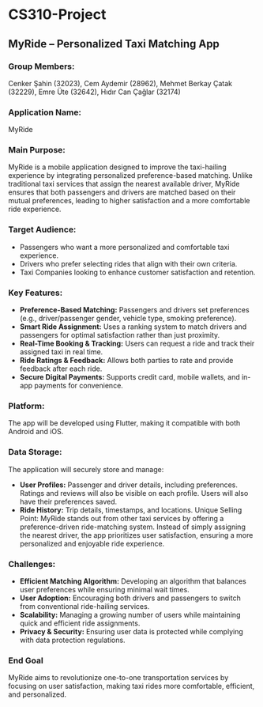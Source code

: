 # CS310-Project

## MyRide – Personalized Taxi Matching App
### Group Members: 
Cenker Şahin (32023), Cem Aydemir (28962), Mehmet Berkay Çatak (32229), Emre Üte (32642), Hıdır Can Çağlar (32174)
### Application Name: 
MyRide
### Main Purpose:
MyRide is a mobile application designed to improve the taxi-hailing experience by integrating personalized preference-based matching. Unlike traditional taxi services that assign the nearest available driver, MyRide ensures that both passengers and drivers are matched based on their mutual preferences, leading to higher satisfaction and a more comfortable ride experience.
### Target Audience:
- Passengers who want a more personalized and comfortable taxi experience.
- Drivers who prefer selecting rides that align with their own criteria.
- Taxi Companies looking to enhance customer satisfaction and retention.
### Key Features:
- **Preference-Based Matching:** Passengers and drivers set preferences (e.g., driver/passenger gender, vehicle type, smoking preference).
- **Smart Ride Assignment:** Uses a ranking system to match drivers and passengers for optimal satisfaction rather than just proximity.
- **Real-Time Booking & Tracking:** Users can request a ride and track their assigned taxi in real time.
- **Ride Ratings & Feedback:** Allows both parties to rate and provide feedback after each ride.
- **Secure Digital Payments:** Supports credit card, mobile wallets, and in-app payments for convenience.
### Platform:
The app will be developed using Flutter, making it compatible with both Android and iOS.
### Data Storage:
The application will securely store and manage:
- **User Profiles:** Passenger and driver details, including preferences. Ratings and reviews will also be visible on each profile. Users will also have their preferences saved. 
- **Ride History:** Trip details, timestamps, and locations.
Unique Selling Point:
MyRide stands out from other taxi services by offering a preference-driven ride-matching system. Instead of simply assigning the nearest driver, the app prioritizes user satisfaction, ensuring a more personalized and enjoyable ride experience.
### Challenges:
- **Efficient Matching Algorithm:** Developing an algorithm that balances user preferences while ensuring minimal wait times.
- **User Adoption:** Encouraging both drivers and passengers to switch from conventional ride-hailing services.
- **Scalability:** Managing a growing number of users while maintaining quick and efficient ride assignments.
- **Privacy & Security:** Ensuring user data is protected while complying with data protection regulations.
### End Goal
MyRide aims to revolutionize one-to-one transportation services by focusing on user satisfaction, making taxi rides more comfortable, efficient, and personalized.


